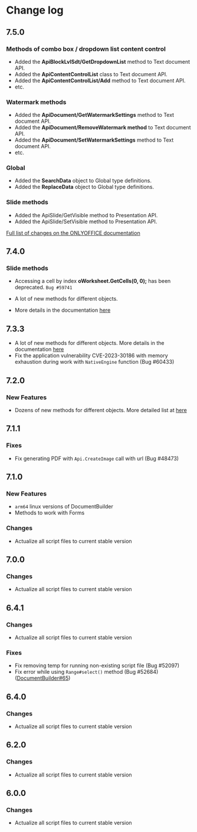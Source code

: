 # Change log

## 7.5.0

### Methods of combo box / dropdown list content control

* Added the **ApiBlockLvlSdt/GetDropdownList** method to Text document API.
* Added the **ApiContentControlList** class to Text document API.
* Added the **ApiContentControlList/Add** method to Text document API.
* etc.

### Watermark methods

* Added the **ApiDocument/GetWatermarkSettings** method to Text document API.
* Added the **ApiDocument/RemoveWatermark method** to Text document API.
* Added the **ApiDocument/SetWatermarkSettings** method to Text document API.
* etc.

### Global

* Added the **SearchData** object to Global type definitions.
* Added the **ReplaceData** object to Global type definitions.

### Slide methods

* Added the ApiSlide/GetVisible method to Presentation API.
* Added the ApiSlide/SetVisible method to Presentation API.

[Full list of changes on the ONLYOFFICE documentation](https://api.onlyoffice.com/docbuilder/changelog#75)

## 7.4.0

### Slide methods

* Accessing a cell by index **oWorksheet.GetCells(0, 0);** has been deprecated. `Bug #59741`

* A lot of new methods for different objects.
* More details in the documentation [here](https://api.onlyoffice.com/docbuilder/changelog#74)

## 7.3.3

* A lot of new methods for different objects.
  More details in the documentation [here](https://api.onlyoffice.com/docbuilder/changelog#73)
* Fix the application vulnerability CVE-2023-30186 with memory exhaustion
  during work with `NativeEngine` function (Bug #60433)

## 7.2.0

### New Features

* Dozens of new methods for different objects.
  More detailed list at [here](https://api.onlyoffice.com/docbuilder/changelog)

## 7.1.1

### Fixes

* Fix generating PDF with `Api.CreateImage` call with url (Bug #48473)

## 7.1.0

### New Features

* `arm64` linux versions of DocumentBuilder
* Methods to work with Forms

### Changes

* Actualize all script files to current stable version

## 7.0.0

### Changes

* Actualize all script files to current stable version

## 6.4.1

### Changes

* Actualize all script files to current stable version

### Fixes

* Fix removing temp for running non-existing script file (Bug #52097)
* Fix error while using `Range#select()` method (Bug #52684)([DocumentBuilder#65](https://github.com/ONLYOFFICE/DocumentBuilder/issues/65))

## 6.4.0

### Changes

* Actualize all script files to current stable version

## 6.2.0

### Changes

* Actualize all script files to current stable version

## 6.0.0

### Changes

* Actualize all script files to current stable version
